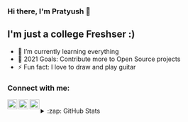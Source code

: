  ### Hi there, I'm Pratyush 👋

## I'm just a college Freshser :)

- 🌱 I’m currently learning everything 
- 🥅 2021 Goals: Contribute more to Open Source projects
- ⚡ Fun fact: I love to draw and play guitar 


### Connect with me:

[<img align="left" alt="Pratyush Bajaj | Twitter" width="22px" src="https://cdn.jsdelivr.net/npm/simple-icons@v3/icons/twitter.svg" />][twitter]
[<img align="left" alt="Pratyush Bajaj | LinkedIn" width="22px" src="https://cdn.jsdelivr.net/npm/simple-icons@v3/icons/linkedin.svg" />][linkedin]
[<img align="left" alt="___pratzzz | Instagram" width="22px" src="https://cdn.jsdelivr.net/npm/simple-icons@v3/icons/instagram.svg" />][instagram]

<br />

<details>
  <summary>:zap: GitHub Stats</summary>

  <img align="left" alt="Pratyush's GitHub Stats" src="https://github-readme-stats.codestackr.vercel.app/api?username=BajajPratyush&show_icons=true&hide_border=true&theme=radical" />

</details>

[twitter]: https://twitter.com/PratyushBajaj
[instagram]: https://www.instagram.com/___pratzzz/
[linkedin]: www.linkedin.com/in/pratyush-bajaj

